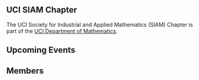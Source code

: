 ## UCI SIAM Chapter

The UCI Society for Industrial and Applied Mathematics (SIAM) Chapter is part of the [UCI Department of Mathematics](https://www.math.uci.edu/).

## Upcoming Events

## Members
